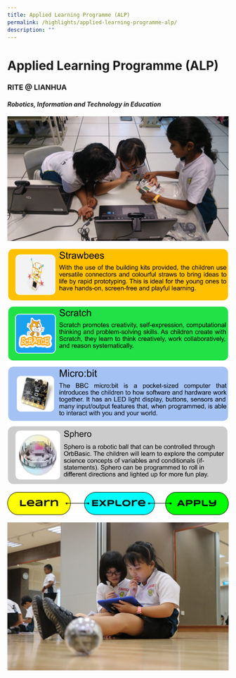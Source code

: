 ```yaml
---
title: Applied Learning Programme (ALP)
permalink: /highlights/applied-learning-programme-alp/
description: ""
---
```

# Applied Learning Programme (ALP)

### **RITE @ LIANHUA**

#### _**Robotics, Information and Technology in Education**_

![](/images/Highlights/Applied%20Learning%20Programme/ALP%20Cover%20Photo.jpg)

![](/images/Highlights/Applied%20Learning%20Programme/image4.png)

![](/images/Highlights/Applied%20Learning%20Programme/image5.png)

![](/images/Highlights/Applied%20Learning%20Programme/Sphero%201.jpg)
